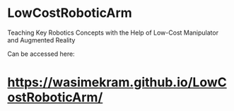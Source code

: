 # LowCostRoboticArm
Teaching Key Robotics Concepts with the Help of Low-Cost Manipulator and Augmented Reality

Can be accessed here:
# https://wasimekram.github.io/LowCostRoboticArm/
